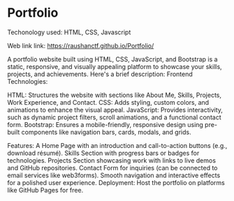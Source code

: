 # Portfolio

Techonology used: HTML, CSS, Javascript

Web link link: https://raushanctf.github.io/Portfolio/

A portfolio website built using HTML, CSS, JavaScript, and Bootstrap is a static, responsive, and visually appealing platform to
showcase your skills, projects, and achievements. Here's a brief description:
Frontend Technologies:

HTML: Structures the website with sections like About Me, Skills, Projects, Work Experience, and Contact.
CSS: Adds styling, custom colors, and animations to enhance the visual appeal.
JavaScript: Provides interactivity, such as dynamic project filters, scroll animations, and a functional contact form.
Bootstrap: Ensures a mobile-friendly, responsive design using pre-built components like navigation bars, cards, modals, and grids.

Features:
A Home Page with an introduction and call-to-action buttons (e.g., download résumé).
Skills Section with progress bars or badges for technologies.
Projects Section showcasing work with links to live demos and GitHub repositories.
Contact Form for inquiries (can be connected to email services like web3forms).
Smooth navigation and interactive effects for a polished user experience.
Deployment: Host the portfolio on platforms like GitHub Pages for free.
